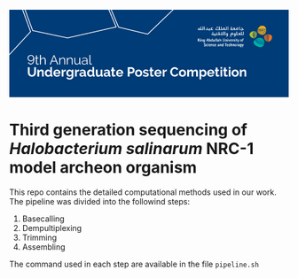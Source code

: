 <p align="center"><img src="ugpc.png" alt="UGPC" width="1000"></p>

# Third generation sequencing of _Halobacterium salinarum_ NRC-1 model archeon organism

This repo contains the detailed computational methods used in our work.
The pipeline was divided into the followind steps:

1. Basecalling
1. Dempultiplexing
1. Trimming
1. Assembling

The command used in each step are available in the file `pipeline.sh`
